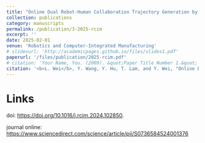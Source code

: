 ```yaml
---
title: "Online Dual Robot-Human Collaboration Trajectory Generation by Convex Optimization"
collection: publications
category: manuscripts
permalink: /publication/3-2025-rcim
excerpt: ''
date: 2025-02-01
venue: 'Robotics and Computer-Integrated Manufacturing'
# slidesurl: 'http://academicpages.github.io/files/slides1.pdf'
paperurl: '/files/publication/2025-rcim.pdf'
# citation: 'Your Name, You. (2009). &quot;Paper Title Number 1.&quot; <i>Journal 1</i>. 1(1).'
citation: '<b>L. Wei</b>, Y. Wang, Y. Hu, T. Lam, and Y. Wei, "Online Dual Robot-Human Collaboration Trajectory Generation by Convex Optimization", <i>Robotics and Computer-Integrated Manufacturing</i>, vol. 91, no. 102850, Feb. 2025'
---
```


Links
===

doi: https://doi.org/10.1016/j.rcim.2024.102850.

journal online: https://www.sciencedirect.com/science/article/pii/S0736584524001376



